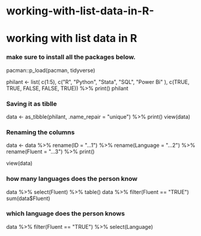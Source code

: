 # working-with-list-data-in-R-
# working  with list data in R 
### make sure to install all the packages below. 
pacman::p_load(pacman, tidyverse)

philant <- list( 
  c(1:5), 
  c("R", "Python", "Stata", "SQL", "Power Bi" ),
  c(TRUE, TRUE, FALSE, FALSE, TRUE)) %>% 
  print()
philant

### Saving it as tiblle 
data <- as_tibble(philant, .name_repair = "unique") %>% print()
view(data)
### Renaming the columns 
data <- data %>% 
  rename(ID = "...1") %>%
  rename(Language = "...2") %>%
  rename(Fluent = "...3") %>% 
  print()

view(data)

### how many languages does the person know
data %>% select(Fluent) %>% table()
data %>% filter(Fluent == "TRUE")
sum(data$Fluent)

### which language does the person knows 
data %>% filter(Fluent == "TRUE") %>% 
  select(Language)
